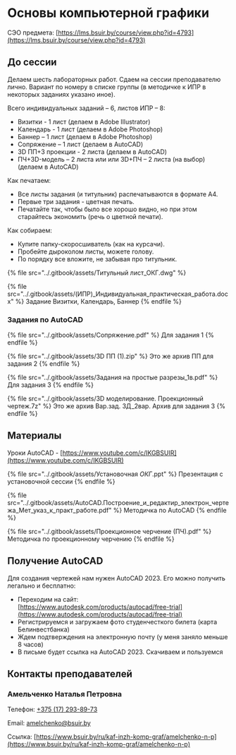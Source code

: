 # Основы компьютерной графики

СЭО предмета: [https://lms.bsuir.by/course/view.php?id=4793](https://lms.bsuir.by/course/view.php?id=4793)

## До сессии

Делаем шесть лабораторных работ. Сдаем на сессии преподавателю лично. Вариант по номеру в списке группы (в методичке к ИПР в некоторых заданиях указано иное).

Всего индивидуальных заданий – 6, листов ИПР – 8:

* Визитки - 1 лист (делаем в Adobe Illustrator)
* Календарь - 1 лист (делаем в Adobe Photoshop)
* Баннер – 1 лист (делаем в Adobe Photoshop)
* Сопряжение – 1 лист (делаем в AutoCAD)
* 3D ПП+3 проекции - 2 листа (делаем в AutoCAD)
* ПЧ+3D-модель – 2 листа или или 3D+ПЧ – 2 листа (на выбор) (делаем в AutoCAD)

Как печатаем:

* Все листы задания (и титульник) распечатываются в формате А4.
* Первые три задания - цветная печать.
* Печатайте так, чтобы было все хорошо видно, но при этом старайтесь экономить (речь о цветной печати).

Как собираем:

* Купите папку-скоросшиватель (как на курсачи).
* Пробейте дыроколом листы, можете голову.
* По порядку все вложите, не забывая про титульник.

{% file src="../.gitbook/assets/Титульный лист_ОКГ.dwg" %}

{% file src="../.gitbook/assets/(ИПР)_Индивидуальная_практическая_работа.docx" %}
Задание Визитки, Календарь, Баннер
{% endfile %}

### Задания по AutoCAD

{% file src="../.gitbook/assets/Сопряжение.pdf" %}
Для задания 1
{% endfile %}

{% file src="../.gitbook/assets/3D ПП (1).zip" %}
Это же архив ПП для задания 2
{% endfile %}

{% file src="../.gitbook/assets/Задания на простые разрезы_1в.pdf" %}
Для задания 3
{% endfile %}

{% file src="../.gitbook/assets/3D моделирование. Проекционный чертеж.7z" %}
Это же архив Вар.зад. 3Д\_2вар. Архив для задания 3&#x20;
{% endfile %}

## Материалы

Уроки AutoCAD - [https://www.youtube.com/c/IKGBSUIR](https://www.youtube.com/c/IKGBSUIR)

{% file src="../.gitbook/assets/Установочная _ОКГ_.ppt" %}
Презентация с установочной сессии
{% endfile %}

{% file src="../.gitbook/assets/AutoCAD.Построение_и_редактир_электрон_чертежа_Мет_указ_к_практ_работе.pdf" %}
Методичка по AutoCAD
{% endfile %}

{% file src="../.gitbook/assets/Проекционное черчение (ПЧ).pdf" %}
Методичка по проекционному черчению
{% endfile %}

## Получение AutoCAD

Для создания чертежей нам нужен AutoCAD 2023. Его можно получить легально и бесплатно:

* Переходим на сайт: [https://www.autodesk.com/products/autocad/free-trial](https://www.autodesk.com/products/autocad/free-trial)
* Регистрируемся и загружаем фото студенчесткого билета (карта Белинвестбанка)
* Ждем подтверждения на электронную почту (у меня заняло меньше 8 часов)
* В письме будет ссылка на AutoCAD 2023. Скачиваем и пользуемся

## Контакты преподавателей

### Амельченко Наталья Петровна

Телефон: [+375 (17) 293-89-73](tel:375172938973)

Email: [amelchenko@bsuir.by](mailto:amelchenko@bsuir.by)

Ссылка: [https://www.bsuir.by/ru/kaf-inzh-komp-graf/amelchenko-n-p](https://www.bsuir.by/ru/kaf-inzh-komp-graf/amelchenko-n-p)
